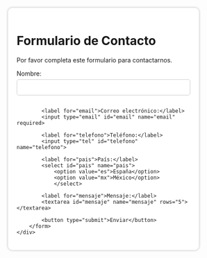 
<html>
<head>
    <meta charset="UTF-8">
    <meta name="viewport" content="width=device-width, initial-scale=1.0">
    <title>Formulario</title>
    <style>
        .contenedor-formulario {
            width: 400px;
            margin: 0 auto;
            background-color: #fff;
            padding: 20px;
            border-radius: 10px;
            box-shadow: 0 0 5px rgba(0,0,0,0.3);
        }
        label {
            display: block;
            margin-bottom: 5px;
        }
        input, textarea {
            width: 100%;
            padding: 10px;
            margin-bottom: 15px;
            border: 1px solid #ccc;
            border-radius: 5px;
        }
        button {
            background-color: #4CAF50;
            color: white;
            padding: 10px 20px;
            border: none;
            border-radius: 5px;
            cursor: pointer;
        }
        button:hover {
            background-color: #3e8e41;
        }
    </style>
</head>
<body>
    <div class="contenedor-formulario">
        <h1>Formulario de Contacto</h1>
        <p>Por favor completa este formulario para contactarnos.</p>
        <form action="#" method="post">
            <label for="nombre">Nombre:</label>
            <input type="text" id="nombre" name="nombre" required>

            <label for="email">Correo electrónico:</label>
            <input type="email" id="email" name="email" required>

            <label for="telefono">Teléfono:</label>
            <input type="tel" id="telefono" name="telefono">

            <label for="pais">País:</label>
            <select id="pais" name="pais">
                <option value="es">España</option>
                <option value="mx">México</option>
                </select>

            <label for="mensaje">Mensaje:</label>
            <textarea id="mensaje" name="mensaje" rows="5"></textarea>

            <button type="submit">Enviar</button>
        </form>
    </div>
</body>
</html>
